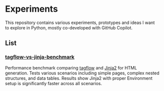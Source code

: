 # Experiments

This repository contains various experiments, prototypes and ideas I want to explore in Python, mostly co-developed with GitHub Copilot.

## List

### [tagflow-vs-jinja-benchmark](./tagflow-vs-jinja-benchmark/)

Performance benchmark comparing [tagflow](https://github.com/lessrest/tagflow) and [Jinja2](https://jinja.palletsprojects.com/en/stable/) for HTML generation. Tests various scenarios including simple pages, complex nested structures, and data tables. Results show Jinja2 with proper Environment setup is significantly faster across all scenarios.
